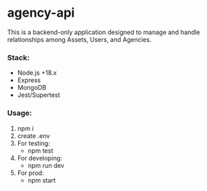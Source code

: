 # agency-api
This is a backend-only application designed to manage and handle relationships among Assets, Users, and Agencies.

### Stack:
- Node.js +18.x
- Express
- MongoDB
- Jest/Supertest

### Usage:
1. npm i
2. create .env
3. For testing:
    - npm test
4. For developing:
    - npm run dev
5. For prod:
    - npm start
